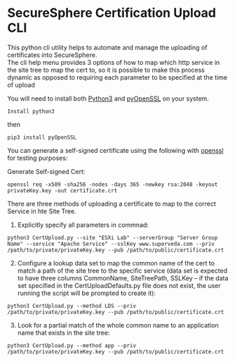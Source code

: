 
# SecureSphere Certification Upload CLI

This python cli utility helps to automate and manage the uploading of certificates into SecureSphere.  
The cli help menu provides 3 options of how to map which http service in the site tree to map the cert to, so it is possible to make this process dynamic as opposed to requiring each parameter to be specified at the time of upload

You will need to install both [Python3](https://www.python.org/downloads/) and
[pyOpenSSL](https://pyopenssl.org/en/stable/) on your system.

```
Install python3
```
then
```
pip3 install pyOpenSSL
```
You can generate a self-signed certificate using the following with [openssl](https://www.openssl.org/) for testing purposes:

Generate Self-signed Cert:
```
openssl req -x509 -sha256 -nodes -days 365 -newkey rsa:2048 -keyout privateKey.key -out certificate.crt
```

There are three methods of uploading a certificate to map to the correct Service in hte Site Tree.  
1. Explicitly specify all parameters in commnad:
```
python3 CertUpload.py --site "ESXi Lab" --serverGroup "Server Group Name" --service "Apache Service" --sslKey www.superveda.com --priv /path/to/private/privateKey.key --pub /path/to/public/certificate.crt
```
    
2. Configure a lookup data set to map the common name of the cert to match a path of the site tree to the specific service (data set is expected to have three columns CommonName, SiteTreePath, SSLKey – if the data set specified in the CertUploadDefaults.py file does not exist, the user running the script will be prompted to create it): 
```
python3 CertUpload.py --method LDS --priv /path/to/private/privateKey.key --pub /path/to/public/certificate.crt
```

3. Look for a partial match of the whole common name to an application name that exists in the site tree: 
```
python3 CertUpload.py --method app --priv /path/to/private/privateKey.key --pub /path/to/public/certificate.crt
```
